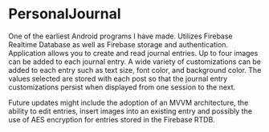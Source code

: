 # PersonalJournal
One of the earliest Android programs I have made. Utilizes Firebase Realtime Database as well as Firebase storage and authentication. Application allows you to create and read journal entries. Up to four images can be added to each journal entry. A wide variety of customizations can be added to each entry such as text size, font color, and background color. The values selected are stored with each post so that the journal entry customizations persist when displayed from one session to the next.

Future updates might include the adoption of an MVVM architecture, the ability to edit entries, insert images into an existing entry and possibly the use of AES encryption for entries stored in the Firebase RTDB.
